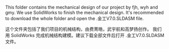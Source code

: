 This folder contains the mechanical design of our project by fjh, wyh and gmy.
We use SolidWorks to finish the mechanical design. It's recommended to download the whole folder and open the .金工V7.0.SLDASM file.

这个文件夹包括了我们项目的机械结构，由费菁皓，武宇航和高梦扬创作。
我们用 SolidWorks 完成机械结构建模。建议下载全部文件后打开 .金工V7.0.SLDASM 文件。
